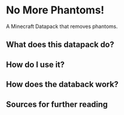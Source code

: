 # No More Phantoms!
A Minecraft Datapack that removes phantoms.

## What does this datapack do?

## How do I use it?

## How does the databack work?

## Sources for further reading
